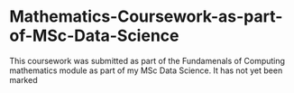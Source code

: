 # Mathematics-Coursework-as-part-of-MSc-Data-Science

This coursework was submitted as part of the Fundamenals of Computing mathematics module as part of my MSc Data Science. It has not yet been marked
